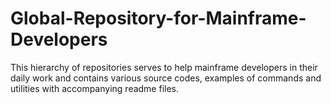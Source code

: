 # Global-Repository-for-Mainframe-Developers
This hierarchy of repositories serves to help mainframe developers in their daily work and contains various source codes, examples of commands and utilities with accompanying readme files.
